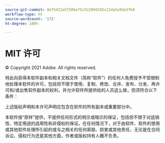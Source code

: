 ```yaml
---
source-git-commit: 8ef5421e5750bef5c52289d245c214a5a93e3fb8
workflow-type: ht
source-wordcount: '172'
ht-degree: 100%

---
```

# MIT 许可

© Copyright 2021 Adobe. All rights reserved.

特此向获得本软件副本和相关文档文件（简称“软件”）的任何人免费授予不受限制地处理本软件的许可，包括但不限于使用、复制、修改、合并、发布、分发、再许可和/或出售软件副本的权利，并允许软件所提供给的人员这么做，但须符合以下条件：

上述版权声明和本许可声明应包含在软件的所有副本或重要部分中。

本软件按“原样”提供，不提供任何形式的明示或暗示的保证，包括但不限于对适销性、特定用途的适用性和非侵权的保证。在任何情况下，对于由软件、软件的使用或其他软件处理所引起的或与之相关的任何索赔、损害或其他责任，无论是在合同诉讼、侵权行为还是其他方面，作者或版权持有人概不负责。
